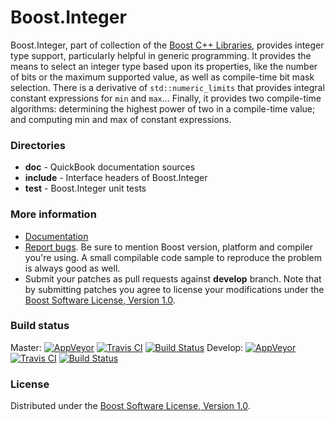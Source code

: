 # Boost.Integer

Boost.Integer, part of collection of the [Boost C++ Libraries](https://github.com/boostorg), provides
integer type support, particularly helpful in generic programming. It provides the means to select
an integer type based upon its properties, like the number of bits or the maximum supported value,
as well as compile-time bit mask selection. There is a derivative of `std::numeric_limits` that provides
integral constant expressions for `min` and `max`...
Finally, it provides two compile-time algorithms: determining the highest power of two in a
compile-time value; and computing min and max of constant expressions.

### Directories

* **doc** - QuickBook documentation sources
* **include** - Interface headers of Boost.Integer
* **test** - Boost.Integer unit tests

### More information

* [Documentation](https://boost.org/libs/integer)
* [Report bugs](https://github.com/boostorg/integer/issues/new). Be sure to mention Boost version, platform and compiler you're using. A small compilable code sample to reproduce the problem is always good as well.
* Submit your patches as pull requests against **develop** branch. Note that by submitting patches you agree to license your modifications under the [Boost Software License, Version 1.0](https://www.boost.org/LICENSE_1_0.txt).

### Build status

Master: [![AppVeyor](https://ci.appveyor.com/api/projects/status/iugyf5rf51n99g3w?svg=true)](https://ci.appveyor.com/project/Lastique/integer/branch/master) [![Travis CI](https://travis-ci.org/boostorg/integer.svg?branch=master)](https://travis-ci.org/boostorg/integer) [![Build Status](https://drone.cpp.al/api/badges/boostorg/integer/status.svg?ref=refs/heads/master)](https://drone.cpp.al/boostorg/integer)
Develop: [![AppVeyor](https://ci.appveyor.com/api/projects/status/iugyf5rf51n99g3w/branch/develop?svg=true)](https://ci.appveyor.com/project/Lastique/integer/branch/develop) [![Travis CI](https://travis-ci.org/boostorg/integer.svg?branch=develop)](https://travis-ci.org/boostorg/integer) [![Build Status](https://drone.cpp.al/api/badges/boostorg/integer/status.svg)](https://drone.cpp.al/boostorg/integer)

### License

Distributed under the [Boost Software License, Version 1.0](https://www.boost.org/LICENSE_1_0.txt).


